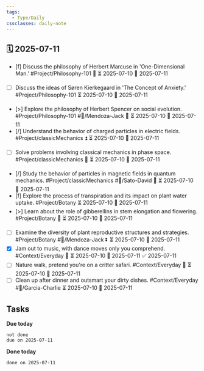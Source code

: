```yaml
---
tags:
  - Type/Daily
cssclasses: daily-note
---
```


## 🗓️ 2025-07-11

- [f] Discuss the philosophy of Herbert Marcuse in 'One-Dimensional Man.' #Project/Philosophy-101 🔺 ⏳ 2025-07-10 📅 2025-07-11
- [ ] Discuss the ideas of Søren Kierkegaard in 'The Concept of Anxiety.' #Project/Philosophy-101 ⏳ 2025-07-10 📅 2025-07-11
- [>] Explore the philosophy of Herbert Spencer on social evolution. #Project/Philosophy-101 #👤/Mendoza-Jack 🔺 ⏳ 2025-07-10 📅 2025-07-11
- [/] Understand the behavior of charged particles in electric fields. #Project/classicMechanics ⏫ ⏳ 2025-07-10 📅 2025-07-11
- [ ] Solve problems involving classical mechanics in phase space. #Project/classicMechanics 🔺 ⏳ 2025-07-10 📅 2025-07-11
- [/] Study the behavior of particles in magnetic fields in quantum mechanics. #Project/classicMechanics #👤/Sato-David 🔼 ⏳ 2025-07-10 📅 2025-07-11
- [f] Explore the process of transpiration and its impact on plant water uptake. #Project/Botany ⏳ 2025-07-10 📅 2025-07-11
- [>] Learn about the role of gibberellins in stem elongation and flowering. #Project/Botany 🔺 ⏳ 2025-07-10 📅 2025-07-11
- [ ] Examine the diversity of plant reproductive structures and strategies. #Project/Botany #👤/Mendoza-Jack ⏬ ⏳ 2025-07-10 📅 2025-07-11
- [x] Jam out to music, with dance moves only you comprehend. #Context/Everyday 🔽 ⏳ 2025-07-10 📅 2025-07-11 ✅ 2025-07-11
- [ ] Nature walk, pretend you're on a critter safari. #Context/Everyday 🔽 ⏳ 2025-07-10 📅 2025-07-11
- [ ] Clean up after dinner and outsmart your dirty dishes. #Context/Everyday #👤/Garcia-Charlie ⏳ 2025-07-10 📅 2025-07-11

## Tasks

**Due today**

```tasks
not done
due on 2025-07-11
```

**Done today**

```tasks
done on 2025-07-11
```
            